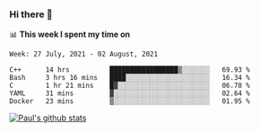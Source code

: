 ### Hi there 👋

📊 **This week I spent my time on**
<!--START_SECTION:waka-->
```text
Week: 27 July, 2021 - 02 August, 2021

C++      14 hrs          █████████████████▒░░░░░░░   69.93 % 
Bash     3 hrs 16 mins   ████░░░░░░░░░░░░░░░░░░░░░   16.34 % 
C        1 hr 21 mins    █▓░░░░░░░░░░░░░░░░░░░░░░░   06.78 % 
YAML     31 mins         ▓░░░░░░░░░░░░░░░░░░░░░░░░   02.64 % 
Docker   23 mins         ▒░░░░░░░░░░░░░░░░░░░░░░░░   01.95 % 
```
<!--END_SECTION:waka-->


[![Paul's github stats](https://github-readme-stats.vercel.app/api?username=mickeyouyou&theme=dracula&show_icons=true)](https://github.com/anuraghazra/github-readme-stats)
